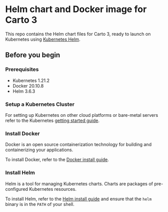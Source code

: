 # Helm chart and Docker image for Carto 3

This repo contains the Helm chart files for Carto 3, ready to launch on Kubernetes using [Kubernetes Helm](https://github.com/helm/helm).

## Before you begin

### Prerequisites
- Kubernetes 1.21.2
- Docker 20.10.8
- Helm 3.6.3

### Setup a Kubernetes Cluster

For setting up Kubernetes on other cloud platforms or bare-metal servers refer to the Kubernetes [getting started guide](http://kubernetes.io/docs/getting-started-guides/).

### Install Docker

Docker is an open source containerization technology for building and containerizing your applications.

To install Docker, refer to the [Docker install guide](https://docs.docker.com/engine/install/).

### Install Helm

Helm is a tool for managing Kubernetes charts. Charts are packages of pre-configured Kubernetes resources.

To install Helm, refer to the [Helm install guide](https://github.com/helm/helm#install) and ensure that the `helm` binary is in the `PATH` of your shell.